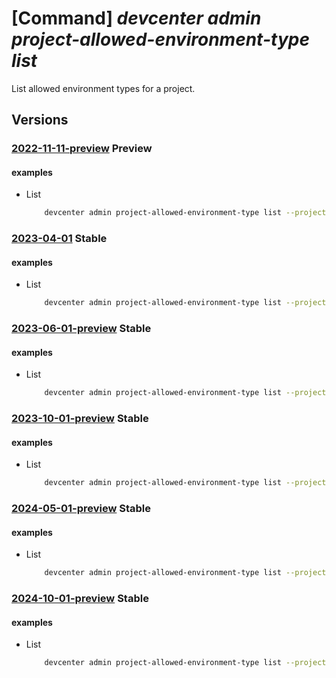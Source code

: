 # [Command] _devcenter admin project-allowed-environment-type list_

List allowed environment types for a project.

## Versions

### [2022-11-11-preview](/Resources/mgmt-plane/L3N1YnNjcmlwdGlvbnMve30vcmVzb3VyY2Vncm91cHMve30vcHJvdmlkZXJzL21pY3Jvc29mdC5kZXZjZW50ZXIvcHJvamVjdHMve30vYWxsb3dlZGVudmlyb25tZW50dHlwZXM=/2022-11-11-preview.xml) **Preview**

<!-- mgmt-plane /subscriptions/{}/resourcegroups/{}/providers/microsoft.devcenter/projects/{}/allowedenvironmenttypes 2022-11-11-preview -->

#### examples

- List
    ```bash
        devcenter admin project-allowed-environment-type list --project-name "Contoso" --resource-group "rg1"
    ```

### [2023-04-01](/Resources/mgmt-plane/L3N1YnNjcmlwdGlvbnMve30vcmVzb3VyY2Vncm91cHMve30vcHJvdmlkZXJzL21pY3Jvc29mdC5kZXZjZW50ZXIvcHJvamVjdHMve30vYWxsb3dlZGVudmlyb25tZW50dHlwZXM=/2023-04-01.xml) **Stable**

<!-- mgmt-plane /subscriptions/{}/resourcegroups/{}/providers/microsoft.devcenter/projects/{}/allowedenvironmenttypes 2023-04-01 -->

#### examples

- List
    ```bash
        devcenter admin project-allowed-environment-type list --project-name "Contoso" --resource-group "rg1"
    ```

### [2023-06-01-preview](/Resources/mgmt-plane/L3N1YnNjcmlwdGlvbnMve30vcmVzb3VyY2Vncm91cHMve30vcHJvdmlkZXJzL21pY3Jvc29mdC5kZXZjZW50ZXIvcHJvamVjdHMve30vYWxsb3dlZGVudmlyb25tZW50dHlwZXM=/2023-06-01-preview.xml) **Stable**

<!-- mgmt-plane /subscriptions/{}/resourcegroups/{}/providers/microsoft.devcenter/projects/{}/allowedenvironmenttypes 2023-06-01-preview -->

#### examples

- List
    ```bash
        devcenter admin project-allowed-environment-type list --project-name "Contoso" --resource-group "rg1"
    ```

### [2023-10-01-preview](/Resources/mgmt-plane/L3N1YnNjcmlwdGlvbnMve30vcmVzb3VyY2Vncm91cHMve30vcHJvdmlkZXJzL21pY3Jvc29mdC5kZXZjZW50ZXIvcHJvamVjdHMve30vYWxsb3dlZGVudmlyb25tZW50dHlwZXM=/2023-10-01-preview.xml) **Stable**

<!-- mgmt-plane /subscriptions/{}/resourcegroups/{}/providers/microsoft.devcenter/projects/{}/allowedenvironmenttypes 2023-10-01-preview -->

#### examples

- List
    ```bash
        devcenter admin project-allowed-environment-type list --project-name "Contoso" --resource-group "rg1"
    ```

### [2024-05-01-preview](/Resources/mgmt-plane/L3N1YnNjcmlwdGlvbnMve30vcmVzb3VyY2Vncm91cHMve30vcHJvdmlkZXJzL21pY3Jvc29mdC5kZXZjZW50ZXIvcHJvamVjdHMve30vYWxsb3dlZGVudmlyb25tZW50dHlwZXM=/2024-05-01-preview.xml) **Stable**

<!-- mgmt-plane /subscriptions/{}/resourcegroups/{}/providers/microsoft.devcenter/projects/{}/allowedenvironmenttypes 2024-05-01-preview -->

#### examples

- List
    ```bash
        devcenter admin project-allowed-environment-type list --project-name "Contoso" --resource-group "rg1"
    ```

### [2024-10-01-preview](/Resources/mgmt-plane/L3N1YnNjcmlwdGlvbnMve30vcmVzb3VyY2Vncm91cHMve30vcHJvdmlkZXJzL21pY3Jvc29mdC5kZXZjZW50ZXIvcHJvamVjdHMve30vYWxsb3dlZGVudmlyb25tZW50dHlwZXM=/2024-10-01-preview.xml) **Stable**

<!-- mgmt-plane /subscriptions/{}/resourcegroups/{}/providers/microsoft.devcenter/projects/{}/allowedenvironmenttypes 2024-10-01-preview -->

#### examples

- List
    ```bash
        devcenter admin project-allowed-environment-type list --project-name "Contoso" --resource-group "rg1"
    ```
